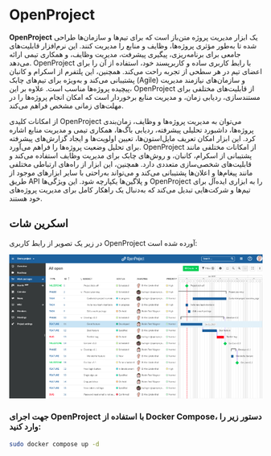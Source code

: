 # OpenProject

**OpenProject** یک ابزار مدیریت پروژه متن‌باز است که برای تیم‌ها و سازمان‌ها طراحی شده تا به‌طور مؤثری پروژه‌ها، وظایف و منابع را مدیریت کنند. این نرم‌افزار قابلیت‌های جامعی برای برنامه‌ریزی، پیگیری پیشرفت، مدیریت وظایف، و همکاری تیمی ارائه می‌دهد. OpenProject با رابط کاربری ساده و کاربرپسند خود، استفاده از آن را برای اعضای تیم در هر سطحی از تجربه راحت می‌کند. همچنین، این پلتفرم از اسکرام و کانبان پشتیبانی می‌کند و به‌ویژه برای تیم‌های چابک (Agile) و سازمان‌های نیازمند مدیریت پیچیده پروژه‌ها مناسب است. علاوه بر این، OpenProject از قابلیت‌های مختلفی برای مستندسازی، ردیابی زمان، و مدیریت منابع برخوردار است که امکان انجام پروژه‌ها را در مهلت‌های زمانی مشخص فراهم می‌کند.

از امکانات کلیدی OpenProject می‌توان به مدیریت پروژه‌ها و وظایف، زمان‌بندی پروژه‌ها، داشبورد تحلیلی پیشرفته، ردیابی باگ‌ها، همکاری تیمی و مدیریت منابع اشاره کرد. این ابزار امکان تعریف مایل‌استون‌ها، تعیین اولویت‌ها و ایجاد گزارش‌های پیشرفته برای تحلیل وضعیت پروژه‌ها را فراهم می‌آورد. OpenProject از امکانات مختلفی مانند پشتیبانی از اسکرام، کانبان، و روش‌های چابک برای مدیریت وظایف استفاده می‌کند و قابلیت‌های شخصی‌سازی متعددی دارد. همچنین، این ابزار از راه‌های ارتباطی مختلفی مانند پیغام‌ها و اعلان‌ها پشتیبانی می‌کند و می‌تواند به‌راحتی با سایر ابزارهای موجود از طریق API و پلاگین‌ها یکپارچه شود. این ویژگی‌ها OpenProject را به ابزاری ایده‌آل برای تیم‌ها و شرکت‌هایی تبدیل می‌کند که به‌دنبال یک راهکار کامل برای مدیریت پروژه‌های خود هستند.

## اسکرین شات

در زیر یک تصویر از رابط کاربری OpenProject آورده شده است:

![Screenshot](screenshot.png)

### جهت اجرای OpenProject با استفاده از Docker Compose، دستور زیر را وارد کنید:

```bash
sudo docker compose up -d
```



